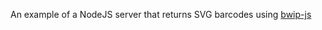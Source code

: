 An example of a NodeJS server that returns SVG barcodes using [bwip-js](https://github.com/metafloor/bwip-js)